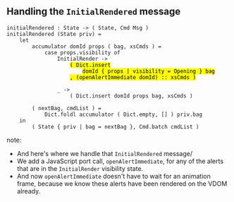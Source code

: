 ##  Handling the `InitialRendered` message

<pre><code class="elm" data-trim data-noescape>initialRendered : State -> ( State, Cmd Msg )
initialRendered (State priv) =
    let
        accumulator domId props ( bag, xsCmds ) =
            case props.visibility of
                InitialRender ->
                    <mark>( Dict.insert</mark>
                        <mark>domId { props | visibility = Opening } bag</mark>
                    <mark>, (openAlertImmediate domId) :: xsCmds )</mark>

                _ ->
                    ( Dict.insert domId props bag, xsCmds )

        ( nextBag, cmdList ) =
            Dict.foldl accumulator ( Dict.empty, [] ) priv.bag
    in
        ( State { priv | bag = nextBag }, Cmd.batch cmdList )
</code></pre>

note:
* And here's where we handle that <code>InitialRendered</code> message/
* We add a JavaScript port call, <code>openAlertImmediate</code>, for any of the alerts that are in the
<code>InitialRender</code> visibility state.
* And now <code>openAlertImmediate</code> doesn't have to wait for an animation frame, because we know
these alerts have been rendered on the VDOM already.
